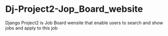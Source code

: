 # Dj-Project2-Jop_Board_website
Django Project2 is Job Board wensite that enable users to search  and show  jobs and apply to this job
